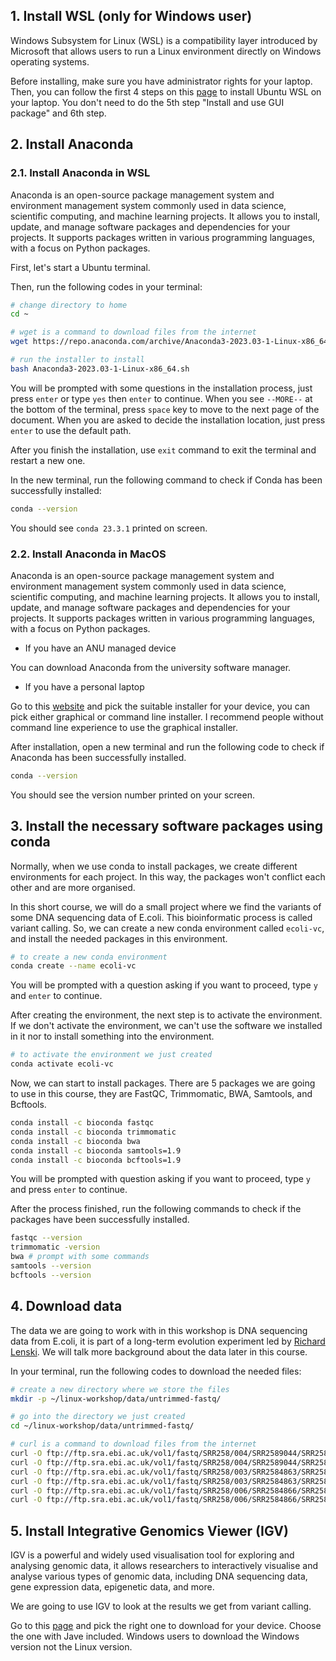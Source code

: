 ## 1. Install WSL (only for Windows user)

Windows Subsystem for Linux (WSL) is a compatibility layer introduced by Microsoft that allows users to run a Linux environment directly on Windows operating systems. 

Before installing, make sure you have administrator rights for your laptop. Then, you can follow the first 4 steps on this [page](https://ubuntu.com/tutorials/install-ubuntu-on-wsl2-on-windows-11-with-gui-support#1-overview) to install Ubuntu WSL on your laptop. You don't need to do the 5th step "Install and use GUI package" and 6th step. 

## 2. Install Anaconda

### 2.1. Install Anaconda in WSL 

Anaconda is an open-source package management system and environment management system commonly used in data science, scientific computing, and machine learning projects. It allows you to install, update, and manage software packages and dependencies for your projects. It supports packages written in various programming languages, with a focus on Python packages. 

First, let's start a Ubuntu terminal. 

Then, run the following codes in your terminal:

```sh
# change directory to home 
cd ~

# wget is a command to download files from the internet
wget https://repo.anaconda.com/archive/Anaconda3-2023.03-1-Linux-x86_64.sh 

# run the installer to install 
bash Anaconda3-2023.03-1-Linux-x86_64.sh 
```

You will be prompted with some questions in the installation process, just press `enter` or type `yes` then `enter` to continue. When you see `--MORE--` at the bottom of the terminal, press `space` key to move to the next page of the document. When you are asked to decide the installation location, just press `enter` to use the default path. 

After you finish the installation, use `exit` command to exit the terminal and restart a new one.

In the new terminal, run the following command to check if Conda has been successfully installed:

```sh
conda --version
```

You should see `conda 23.3.1` printed on screen. 

### 2.2. Install Anaconda in MacOS

Anaconda is an open-source package management system and environment management system commonly used in data science, scientific computing, and machine learning projects. It allows you to install, update, and manage software packages and dependencies for your projects. It supports packages written in various programming languages, with a focus on Python packages. 

* If you have an ANU managed device

You can download Anaconda from the university software manager. 

* If you have a personal laptop

Go to this [website](https://www.anaconda.com/download#downloads) and pick the suitable installer for your device, you can pick either graphical or command line installer. I recommend people without command line experience to use the graphical installer. 

After installation, open a new terminal and run the following code to check if Anaconda has been successfully installed. 

```sh
conda --version 
```

You should see the version number printed on your screen. 

## 3. Install the necessary software packages using conda

Normally, when we use conda to install packages, we create different environments for each project. In this way, the packages won't conflict each other and are more organised. 

In this short course, we will do a small project where we find the variants of some DNA sequencing data of E.coli. This bioinformatic process is called variant calling. So, we can create a new conda environment called `ecoli-vc`, and install the needed packages in this environment. 

```sh
# to create a new conda environment
conda create --name ecoli-vc
```

You will be prompted with a question asking if you want to proceed, type `y` and `enter` to continue. 

After creating the environment, the next step is to activate the environment. If we don't activate the environment, we can't use the software we installed in it nor to install something into the environment. 

```sh
# to activate the environment we just created
conda activate ecoli-vc
```

Now, we can start to install packages. There are 5 packages we are going to use in this course, they are FastQC, Trimmomatic, BWA, Samtools, and Bcftools. 

```sh
conda install -c bioconda fastqc
conda install -c bioconda trimmomatic
conda install -c bioconda bwa
conda install -c bioconda samtools=1.9
conda install -c bioconda bcftools=1.9
```

You will be prompted with question asking if you want to proceed, type `y` and press `enter` to continue. 

After the process finished, run the following commands to check if the packages have been successfully installed. 

```sh
fastqc --version
trimmomatic -version
bwa # prompt with some commands 
samtools --version
bcftools --version
```

## 4. Download data

The data we are going to work with in this workshop is DNA sequencing data from E.coli, it is part of a long-term evolution experiment led by [Richard Lenski](https://en.wikipedia.org/wiki/E._coli_long-term_evolution_experiment). We will talk more background about the data later in this course. 

In your terminal, run the following codes to download the needed files:

```sh
# create a new directory where we store the files 
mkdir -p ~/linux-workshop/data/untrimmed-fastq/

# go into the directory we just created 
cd ~/linux-workshop/data/untrimmed-fastq/ 

# curl is a command to download files from the internet 
curl -O ftp://ftp.sra.ebi.ac.uk/vol1/fastq/SRR258/004/SRR2589044/SRR2589044_1.fastq.gz
curl -O ftp://ftp.sra.ebi.ac.uk/vol1/fastq/SRR258/004/SRR2589044/SRR2589044_2.fastq.gz
curl -O ftp://ftp.sra.ebi.ac.uk/vol1/fastq/SRR258/003/SRR2584863/SRR2584863_1.fastq.gz
curl -O ftp://ftp.sra.ebi.ac.uk/vol1/fastq/SRR258/003/SRR2584863/SRR2584863_2.fastq.gz
curl -O ftp://ftp.sra.ebi.ac.uk/vol1/fastq/SRR258/006/SRR2584866/SRR2584866_1.fastq.gz
curl -O ftp://ftp.sra.ebi.ac.uk/vol1/fastq/SRR258/006/SRR2584866/SRR2584866_2.fastq.gz
```

## 5. Install Integrative Genomics Viewer (IGV)

IGV is a powerful and widely used visualisation tool for exploring and analysing genomic data, it allows researchers to interactively visualise and analyse various types of genomic data, including DNA sequencing data, gene expression data, epigenetic data, and more. 

We are going to use IGV to look at the results we get from variant calling. 

Go to this [page](https://software.broadinstitute.org/software/igv/download) and pick the right one to download for your device. Choose the one with Jave included. Windows users to download the Windows version not the Linux version. 